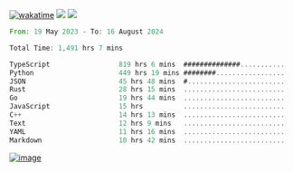 [![wakatime](https://wakatime.com/badge/user/00eead22-fb14-4dd0-ab8a-3625cafbd50d.svg)](https://wakatime.com/@00eead22-fb14-4dd0-ab8a-3625cafbd50d)
![](https://komarev.com/ghpvc/?username=flatypus)
![](https://pixel.flatypus.me/flatypus?type=tracker)
<!--START_SECTION:waka-->

```rust
From: 19 May 2023 - To: 16 August 2024

Total Time: 1,491 hrs 7 mins

TypeScript                 819 hrs 6 mins  ##############...........   54.72 %
Python                     449 hrs 19 mins ########.................   30.01 %
JSON                       45 hrs 48 mins  #........................   03.06 %
Rust                       28 hrs 15 mins  .........................   01.89 %
Go                         19 hrs 44 mins  .........................   01.32 %
JavaScript                 15 hrs          .........................   01.00 %
C++                        14 hrs 13 mins  .........................   00.95 %
Text                       12 hrs 9 mins   .........................   00.81 %
YAML                       11 hrs 16 mins  .........................   00.75 %
Markdown                   10 hrs 42 mins  .........................   00.72 %
```

<!--END_SECTION:waka-->
[<img alt="image" src="https://github.com/flatypus/flatypus/assets/68029599/0a302dc1-501c-43a0-ae8d-37ec4817f3bd">](https://flatypus.me)

